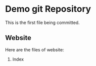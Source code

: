 # Demo git Repository

This is the first file being committed.

## Website 

Here are the files of website:

1. Index
